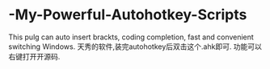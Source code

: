 # -My-Powerful-Autohotkey-Scripts


This pulg can auto insert brackts, coding completion,  fast and convenient switching Windows.
天秀的软件,装完autohotkey后双击这个.ahk即可. 功能可以右键打开开源码.
